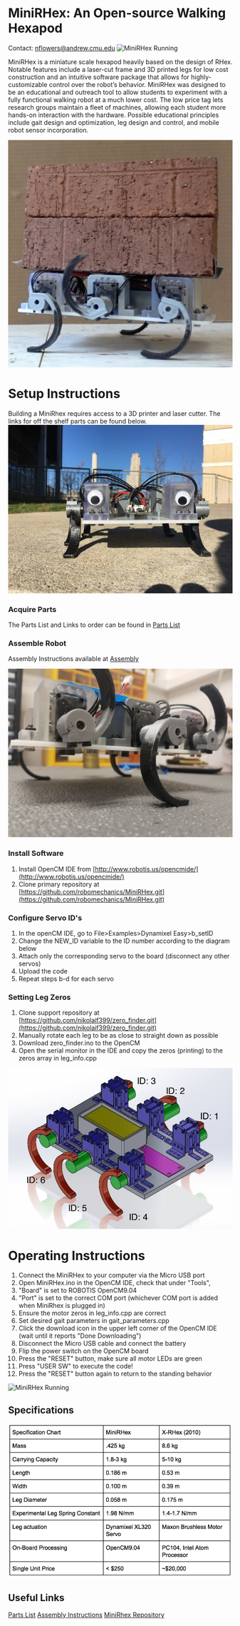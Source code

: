 # MiniRHex: An Open-source Walking Hexapod
Contact: nflowers@andrew.cmu.edu
![MiniRHex Running](Images/still.bmp)


MiniRHex is a miniature scale hexapod heavily based on the design of RHex. Notable features include a laser-cut frame and 3D printed legs for low cost construction and an intuitive software package that allows for highly-customizable control over the robot’s behavior. MiniRHex was designed to be an educational and outreach tool to allow students to experiment with a fully functional walking robot at a much lower cost. The low price tag lets research groups maintain a fleet of machines, allowing each student more hands-on interaction with the hardware. Possible educational principles include gait design and optimization, leg design and control, and mobile robot sensor incorporation.

![Payload Demonstration](Images/Brick_carrying.png)

# Setup Instructions
Building a MiniRhex requires access to a 3D printer and laser cutter. The links for off the shelf parts can be found below.
![MiniRHex Prototype](Images/mini1.jpg)

### Acquire Parts
The Parts List and Links to order can be found in [Parts List](https://github.com/robomechanics/MiniRHex/blob/master/MiniRhexHardware.xlsx)

### Assemble Robot
Assembly Instructions available at [Assembly](https://github.com/robomechanics/MiniRHex/tree/master/Assembly)

![Leg assembly close-up](Images/1.jpg)

### Install Software
1. Install OpenCM IDE from [http://www.robotis.us/opencmide/](http://www.robotis.us/opencmide/)
2. Clone primary repository at [https://github.com/robomechanics/MiniRHex.git](https://github.com/robomechanics/MiniRHex.git)

### Configure Servo ID's
1. In the openCM IDE, go to File>Examples>Dynamixel Easy>b_setID
2. Change the NEW_ID variable to the ID number according to the diagram below
3. Attach only the corresponding servo to the board (disconnect any other servos)
4. Upload the code
5. Repeat steps b-d for each servo

### Setting Leg Zeros
1. Clone support repository at [https://github.com/nikolaif399/zero_finder.git](https://github.com/nikolaif399/zero_finder.git)
2. Manually rotate each leg to be as close to straight down as possible
3. Download zero_finder.ino to the OpenCM
4. Open the serial monitor in the IDE and copy the zeros (printing) to the zeros array in leg_info.cpp

![MiniRHex CAD](Images/RHex_Mini_IDS.JPG)

# Operating Instructions
1. Connect the MiniRHex to your computer via the Micro USB port
2. Open MiniRHex.ino in the OpenCM IDE, check that under "Tools",
3. "Board" is set to ROBOTIS OpenCM9.04
4. "Port" is set to the correct COM port (whichever COM port is added when MiniRhex is plugged in)
5. Ensure the motor zeros in leg_info.cpp are correct
6. Set desired gait parameters in gait_parameters.cpp
7. Click the download icon in the upper left corner of the OpenCM IDE (wait until it reports "Done Downloading")
8. Disconnect the Micro USB cable and connect the battery
9. Flip the power switch on the OpenCM board
10. Press the "RESET" button, make sure all motor LEDs are green
11. Press "USER SW" to execute the code!
12. Press the "RESET" button again to return to the standing behavior

![MiniRHex Running](Images/still2.bmp)

## Specifications
![MiniRHex Specifications](Images/Spec_Chart.png)

## Useful Links
[Parts List](https://github.com/robomechanics/MiniRHex/blob/master/MiniRhexHardware.xlsx)
[Assembly Instructions](https://github.com/robomechanics/MiniRHex/tree/master/Assembly)
[MiniRhex Repository](https://github.com/robomechanics/MiniRHex.git)






